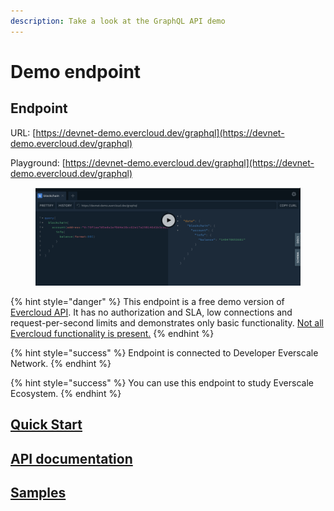 ```yaml
---
description: Take a look at the GraphQL API demo
---
```


# Demo endpoint

## Endpoint

URL: [https://devnet-demo.evercloud.dev/graphql](https://devnet-demo.evercloud.dev/graphql)

Playground: [https://devnet-demo.evercloud.dev/graphql](https://devnet-demo.evercloud.dev/graphql)

<figure><img src=".gitbook/assets/image (8).png" alt=""><figcaption></figcaption></figure>

{% hint style="danger" %}
This endpoint is a free demo version of [Evercloud API](products/evercloud/). It has no authorization and SLA, low connections and request-per-second limits and demonstrates only basic functionality. [Not all Evercloud functionality is present.](products/functionality-comparison.md)&#x20;
{% endhint %}

{% hint style="success" %}
Endpoint is connected to Developer Everscale Network.
{% endhint %}

{% hint style="success" %}
You can use this endpoint to study Everscale Ecosystem.
{% endhint %}

## [Quick Start](quick-start.md)

## [API documentation](reference/graphql-api/)

## [Samples](reference/graphql-api/samples.md)
